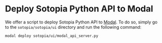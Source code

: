 # Deploy Sotopia Python API to Modal
We offer a script to deploy Sotopia Python API to [Modal](https://modal.com/).
To do so, simply go to the `sotopia/sotopia/ui` directory and run the following command:
```bash
modal deploy sotopia/ui/modal_api_server.py
```
